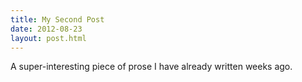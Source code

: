 ```yaml
---
title: My Second Post
date: 2012-08-23
layout: post.html
---
```


A super-interesting piece of prose I have already written weeks ago.
